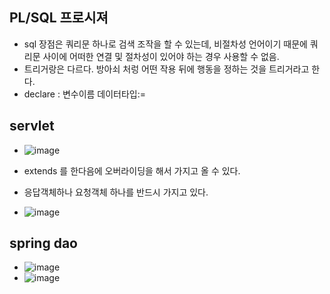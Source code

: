 ## PL/SQL 프로시져
  - sql 장점은 쿼리문 하나로 검색 조작을 할 수 있는데, 비절차성 언어이기 때문에 쿼리문 사이에 어떠한 연결 및 절차성이 있어야 하는 경우 사용할 수 없음.
  - 트리거랑은 다르다. 방아쇠 처렁 어떤 작용 뒤에 행동을 정하는 것을 트리거라고 한다.
  - declare : 변수이름 데이터타입:=


## servlet
  - ![image](https://user-images.githubusercontent.com/11310445/135380548-a210a80d-d768-42c6-bb34-98fc7d5b1fb4.png)
  - extends 를 한다음에 오버라이딩을 해서 가지고 올 수 있다.
  
  - 응답객체하나 요청객체 하나를 반드시 가지고 있다.
  - ![image](https://user-images.githubusercontent.com/11310445/135380527-88729bef-2784-4073-aba8-1752ebc7efd0.png)

## spring dao
  - ![image](https://user-images.githubusercontent.com/11310445/135416060-a2f544cf-06ea-4bbf-8040-3372f4386422.png)
  - ![image](https://user-images.githubusercontent.com/11310445/135415997-a1e53b48-1987-43b0-b112-914be2bec6e4.png)
